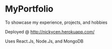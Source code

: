 # MyPortfolio
To showcase my experience, projects, and hobbies

Deployed @ http://nickycen.herokuapp.com/

Uses React.Js, Node.Js, and MongoDB
